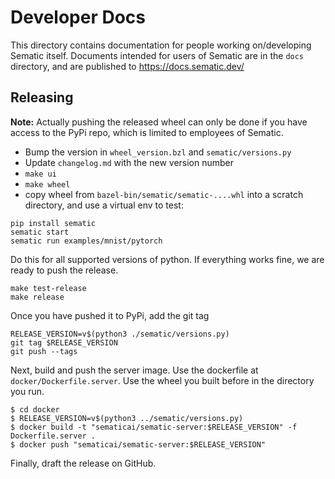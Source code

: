 # Developer Docs
This directory contains documentation for people working on/developing Sematic
itself. Documents intended for users of Sematic are in the `docs` directory,
and are published to https://docs.sematic.dev/

## Releasing
**Note:** Actually pushing the released wheel can only be done if you have
access to the PyPi repo, which is limited to employees of Sematic.

- Bump the version in `wheel_version.bzl` and `sematic/versions.py`
- Update `changelog.md` with the new version number
- `make ui`
- `make wheel`
- copy wheel from `bazel-bin/sematic/sematic-....whl` into a scratch directory,
and use a virtual env to test:

```
pip install sematic
sematic start
sematic run examples/mnist/pytorch
```

Do this for all supported versions of python. If everything works fine,
we are ready to push the release.

```
make test-release
make release
```

Once you have pushed it to PyPi, add the git tag

```
RELEASE_VERSION=v$(python3 ./sematic/versions.py)
git tag $RELEASE_VERSION
git push --tags
```

Next, build and push the server image. Use the dockerfile at
`docker/Dockerfile.server`. Use the wheel you built before in the directory
you run.
```
$ cd docker
$ RELEASE_VERSION=v$(python3 ../sematic/versions.py)
$ docker build -t "sematicai/sematic-server:$RELEASE_VERSION" -f Dockerfile.server .
$ docker push "sematicai/sematic-server:$RELEASE_VERSION"
```

Finally, draft the release on GitHub.